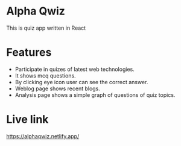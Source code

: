# Alpha Qwiz
This is quiz app written in React

# Features
* Participate in quizes of latest web technologies.
* It shows mcq questions. 
* By clicking eye icon user can see the correct answer.
* Weblog page shows recent blogs.
* Analysis page shows a simple graph of questions of quiz topics.

# Live link
https://alphaqwiz.netlify.app/
